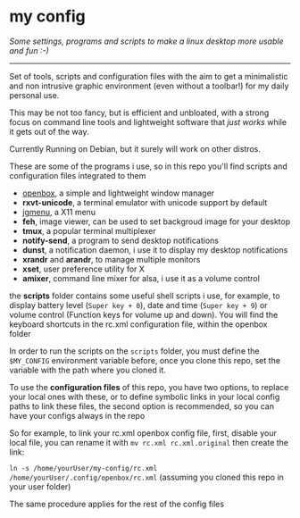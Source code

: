 # my config

*Some settings, programs and scripts to make a linux desktop more usable and fun :-)*

---

Set of tools, scripts and configuration files with the aim to get a minimalistic and non intrusive graphic environment (even without a toolbar!) for my daily personal use.

This may be not too fancy, but is efficient and unbloated, with a strong focus on command line tools and lightweight software that *just works* while it gets out of the way.

Currently Running  on Debian, but it surely will work on other distros.

These are some of the programs i use, so in this repo you'll find scripts and configuration files integrated to them

- [openbox](http://openbox.org), a simple and lightweight window manager
- **rxvt-unicode**, a terminal emulator with unicode support by default
- [jgmenu](https://jgmenu.github.io/), a X11 menu
- **feh**, image viewer, can be used to set backgroud image for your desktop
- **tmux**, a popular terminal multiplexer
- **notify-send**, a program to send desktop notifications
- **dunst**, a notification daemon, i use it to display my desktop notifications
- **xrandr** and **arandr**, to manage multiple monitors
- **xset**, user preference utility for X
- **amixer**, command line mixer for alsa, i use it as a volume control



the **scripts** folder contains some useful shell scripts i use, for example, to display battery level (`Super key + 0`), date and time (`Super key + 9`) or volume control (Function keys for volume up and down). You will find the keyboard shortcuts in the rc.xml configuration file, within the openbox folder

In order to run the scripts on the `scripts` folder, you must define the `$MY_CONFIG` environment variable before, once you clone this repo, set the variable with the path where you cloned it.

To use the **configuration files** of this repo, you have two options, to replace your local ones with these, or to define symbolic links in your local config paths to link these files, the second option is recommended, so you can have your configs always in the repo

So for example, to link your rc.xml openbox config file, first, disable your local file, you can rename it with `mv rc.xml rc.xml.original` then create the link:

`ln -s /home/yourUser/my-config/rc.xml /home/yourUser/.config/openbox/rc.xml` (assuming you cloned this repo in your user folder)

The same procedure applies for the rest of the config files

